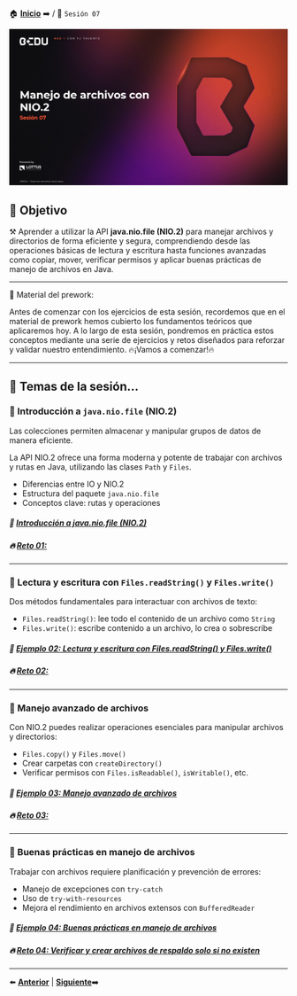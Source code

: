 🏠 [**Inicio**](../Readme.md) ➡️ / 📖 `Sesión 07`

<div align="center">
    <img src="Imagenes/S07.jpg" alt="Sesion_07">
</div>

## 🎯 Objetivo

⚒️ Aprender a utilizar la API **java.nio.file (NIO.2)** para manejar archivos y directorios de forma eficiente y segura, comprendiendo desde las operaciones básicas de lectura y escritura hasta funciones avanzadas como copiar, mover, verificar permisos y aplicar buenas prácticas de manejo de archivos en Java.

---

📘 Material del prework:

Antes de comenzar con los ejercicios de esta sesión, recordemos que en el material de prework hemos cubierto los fundamentos teóricos que aplicaremos hoy. A lo largo de esta sesión, pondremos en práctica estos conceptos mediante una serie de ejercicios y retos diseñados para reforzar y validar nuestro entendimiento. 
🔥¡Vamos a comenzar!🔥

---

## 📂 Temas de la sesión...


### 📖 Introducción a `java.nio.file` (NIO.2)

Las colecciones permiten almacenar y manipular grupos de datos de manera eficiente.

La API NIO.2 ofrece una forma moderna y potente de trabajar con archivos y rutas en Java, utilizando las clases `Path` y `Files`.

- Diferencias entre IO y NIO.2
- Estructura del paquete `java.nio.file`
- Conceptos clave: rutas y operaciones


##### 📜 **[Introducción a java.nio.file (NIO.2)](Ejemplo-01/Readme.md)**
##### 🔥 **[Reto 01: ](Reto-01/Readme.md)**
---

### 📖 Lectura y escritura con `Files.readString()` y `Files.write()`

Dos métodos fundamentales para interactuar con archivos de texto:

- `Files.readString()`: lee todo el contenido de un archivo como `String`
- `Files.write()`: escribe contenido a un archivo, lo crea o sobrescribe


##### 📜 **[Ejemplo 02: Lectura y escritura con Files.readString() y Files.write()](Ejemplo-02/Readme.md)**
##### 🔥 **[Reto 02: ](Reto-02/Readme.md)**

---

### 📖 Manejo avanzado de archivos

Con NIO.2 puedes realizar operaciones esenciales para manipular archivos y directorios:

- `Files.copy()` y `Files.move()`
- Crear carpetas con `createDirectory()`
- Verificar permisos con `Files.isReadable()`, `isWritable()`, etc.

##### 📜 **[Ejemplo 03: Manejo avanzado de archivos](Ejemplo-03/Readme.md)**
##### 🔥 **[Reto 03:   ](Reto-03/Readme.md)**

---

### 📖 Buenas prácticas en manejo de archivos

Trabajar con archivos requiere planificación y prevención de errores:

- Manejo de excepciones con `try-catch`
- Uso de `try-with-resources`
- Mejora el rendimiento en archivos extensos con `BufferedReader`

##### 📜 **[Ejemplo 04: Buenas prácticas en manejo de archivos](Ejemplo-04/Readme.md)**
##### 🔥 **[Reto 04: Verificar y crear archivos de respaldo solo si no existen](Reto-04/Readme.md)**

---


⬅️ [**Anterior**](../Sesion-06/Readme.md) | [**Siguiente**](../Sesion-08/Readme.md)➡️
